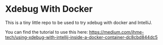 Xdebug With Docker
==================

This is a tiny little repo to be used to try xdebug with docker and IntelliJ. 

You can find the tutorial to use this here: https://medium.com/ihme-tech/using-xdebug-with-intellij-inside-a-docker-container-dc8cbd844dc5

